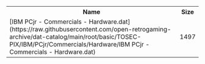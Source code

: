 <table>
<tr><th>Name</th><th>Size</th></tr>
<tr><td>[IBM PCjr - Commercials - Hardware.dat](https://raw.githubusercontent.com/open-retrogaming-archive/dat-catalog/main/root/basic/TOSEC-PIX/IBM/PCjr/Commercials/Hardware/IBM PCjr - Commercials - Hardware.dat)</td><td>1497</td></tr>
</table>
